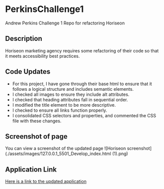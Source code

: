 # PerkinsChallenge1

Andrew Perkins Challenge 1 Repo for refactoring Horiseon

## Description

Horiseon marketing agency requires some refactoring of their code so that it meets accessibility best practices.

## Code Updates

- For this project, I have gone through their base html to ensure that it follows a logical structure and includes semantic elements.
- I checked all images to ensure they include alt attributes.
- I checked that heading attributes fall in sequential order.
- I modified the title element to be more descriptive.
- I checked to ensure all links function properly.
- I consolidated CSS selectors and properties, and commented the CSS file with these changes.

## Screenshot of page

You can view a screenshot of the updated page ![Horiseon screenshot](./assets/images/127.0.0.1_5501_Develop_index.html (1).png)

## Application Link

[Here is a link to the updated application](https://adrummer1.github.io/PerkinsChallenge1/)
